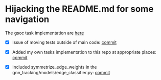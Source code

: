 
# Hijacking the README.md for some navigation
The gsoc task implementation are [here](https://github.com/green-mint/gsoc-tasks)

- [x] Issue of moving tests outside of main code: [commit](https://github.com/green-mint/gnn_tracking_forked/commit/39bc2d30b8c974d218fb5341ae0b3f00d902baf4)

- [x] Added my own tasks implementation to this repo at appropriate places: [commit](https://github.com/green-mint/gnn_tracking_forked/commit/1bdc775e42b090c4aaedf10328ae7b4bdcdd93d4)

- [x] Included symmetrize_edge_weights in the gnn_tracking/models/edge_classifier.py: [commit](https://github.com/green-mint/gnn_tracking_forked/commit/0472623d35abb088f712b8f1159a594a6e4af047)